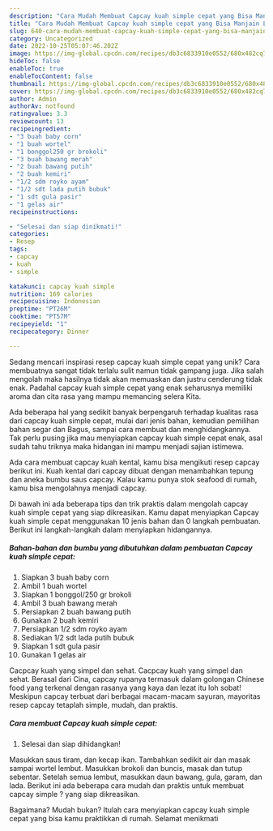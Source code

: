 ```yaml
---
description: "Cara Mudah Membuat Capcay kuah simple cepat yang Bisa Manjain Lidah"
title: "Cara Mudah Membuat Capcay kuah simple cepat yang Bisa Manjain Lidah"
slug: 640-cara-mudah-membuat-capcay-kuah-simple-cepat-yang-bisa-manjain-lidah
category: Uncategorized
date: 2022-10-25T05:07:46.202Z
image: https://img-global.cpcdn.com/recipes/db3c6833910e0552/680x482cq70/capcay-kuah-simple-cepat-foto-resep-utama.jpg
hideToc: false
enableToc: true
enableTocContent: false
thumbnail: https://img-global.cpcdn.com/recipes/db3c6833910e0552/680x482cq70/capcay-kuah-simple-cepat-foto-resep-utama.jpg
cover: https://img-global.cpcdn.com/recipes/db3c6833910e0552/680x482cq70/capcay-kuah-simple-cepat-foto-resep-utama.jpg
author: Admin
authorAv: notfound
ratingvalue: 3.3
reviewcount: 13
recipeingredient:
- "3 buah baby corn"
- "1 buah wortel"
- "1 bonggol250 gr brokoli"
- "3 buah bawang merah"
- "2 buah bawang putih"
- "2 buah kemiri"
- "1/2 sdm royko ayam"
- "1/2 sdt lada putih bubuk"
- "1 sdt gula pasir"
- "1 gelas air"
recipeinstructions:

- "Selesai dan siap dinikmati!"
categories:
- Resep
tags:
- capcay
- kuah
- simple

katakunci: capcay kuah simple 
nutrition: 169 calories
recipecuisine: Indonesian
preptime: "PT26M"
cooktime: "PT57M"
recipeyield: "1"
recipecategory: Dinner

---
```





Sedang mencari inspirasi resep capcay kuah simple cepat yang unik? Cara membuatnya sangat tidak terlalu sulit namun tidak gampang juga. Jika salah mengolah maka hasilnya tidak akan memuaskan dan justru cenderung tidak enak. Padahal capcay kuah simple cepat yang enak seharusnya memiliki aroma dan cita rasa yang mampu memancing selera Kita.





Ada beberapa hal yang sedikit banyak berpengaruh terhadap kualitas rasa dari capcay kuah simple cepat, mulai dari jenis bahan, kemudian pemilihan bahan segar dan Bagus, sampai cara membuat dan menghidangkannya. Tak perlu pusing jika mau menyiapkan capcay kuah simple cepat enak,      asal sudah tahu triknya maka hidangan ini mampu menjadi sajian istimewa.














Ada cara membuat capcay kuah kental, kamu bisa mengikuti resep capcay berikut ini. Kuah kental dari capcay dibuat dengan menambahkan tepung dan aneka bumbu saus capcay. Kalau kamu punya stok seafood di rumah, kamu bisa mengolahnya menjadi capcay.






Di bawah ini ada beberapa tips dan trik praktis dalam mengolah capcay kuah simple cepat yang siap dikreasikan. Kamu dapat menyiapkan Capcay kuah simple cepat menggunakan 10 jenis bahan dan 0 langkah pembuatan. Berikut ini langkah-langkah dalam menyiapkan hidangannya.

<!--inarticleads1-->

##### Bahan-bahan dan bumbu yang dibutuhkan dalam pembuatan Capcay kuah simple cepat:

1. Siapkan 3 buah baby corn
1. Ambil 1 buah wortel
1. Siapkan 1 bonggol/250 gr brokoli
1. Ambil 3 buah bawang merah
1. Persiapkan 2 buah bawang putih
1. Gunakan 2 buah kemiri
1. Persiapkan 1/2 sdm royko ayam
1. Sediakan 1/2 sdt lada putih bubuk
1. Siapkan 1 sdt gula pasir
1. Gunakan 1 gelas air


Cacpcay kuah yang simpel dan sehat. Cacpcay kuah yang simpel dan sehat. Berasal dari Cina, capcay rupanya termasuk dalam golongan Chinese food yang terkenal dengan rasanya yang kaya dan lezat itu loh sobat! Meskipun capcay terbuat dari berbagai macam-macam sayuran, mayoritas resep capcay tetaplah simple, mudah, dan praktis. 

<!--inarticleads2-->

##### Cara membuat Capcay kuah simple cepat:


1. Selesai dan siap dihidangkan!

Masukkan saus tiram, dan kecap ikan. Tambahkan sedikit air dan masak sampai wortel lembut. Masukkan brokoli dan buncis, masak dan tutup sebentar. Setelah semua lembut, masukkan daun bawang, gula, garam, dan lada. Berikut ini ada beberapa cara mudah dan praktis untuk membuat capcay simple ? yang siap dikreasikan. 

Bagaimana? Mudah bukan? Itulah cara menyiapkan capcay kuah simple cepat yang bisa kamu praktikkan di rumah. Selamat menikmati
